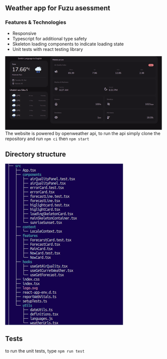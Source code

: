 ## Weather app for Fuzu asessment

### Features & Technologies
- Responsive
- Typescript for additional type safety
- Skeleton loading components to indicate loading state
- Unit tests with react testing library 


![homepage](weather_app.png)
The website is powered by openweather api, to run the api simply clone the repository and run  `npm ci` then `npm start`

## Directory structure
![homepage](directory.png)

## Tests
to run the unit tests, type `npm run test`